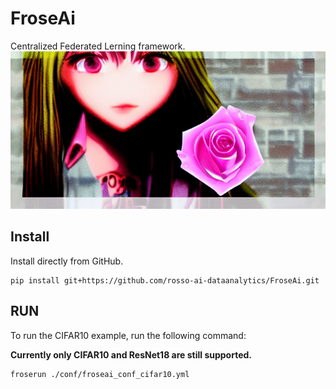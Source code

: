 # FroseAi
Centralized Federated Lerning framework.
![FroseAi_logo](./docs/images/froseai_logo.png)


## Install
Install directly from GitHub.
```shell
pip install git+https://github.com/rosso-ai-dataanalytics/FroseAi.git
```

## RUN
To run the CIFAR10 example, run the following command:

**Currently only CIFAR10 and ResNet18 are still supported.**

```shell
froserun ./conf/froseai_conf_cifar10.yml
``` 

